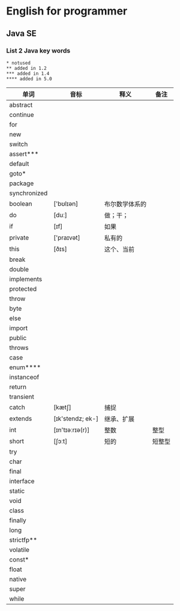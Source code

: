 # English for programmer
## Java SE 
### List 2 Java key words

```
* notused
** added in 1.2
*** added in 1.4
**** added in 5.0
```

|单词|音标|释义|备注|
|---|---|---|---|
|abstract||||
|continue||||
|for||||
|new||||
|switch||||
|assert***||||
|default||||
|goto*||||
|package||||
|synchronized||||
|boolean|['bʊlɪən]|布尔数学体系的||
|do|[duː]|做；干；||
|if|[ɪf]|如果||
|private|['praɪvət]|私有的||
|this|[ðɪs]|这个、当前||
|break||||
|double||||
|implements||||
|protected||||
|throw||||
|byte||||
|else||||
|import||||
|public||||
|throws||||
|case||||
|enum****||||
|instanceof||||
|return||||
|transient||||
|catch|[kætʃ]|捕捉||
|extends|[ɪk'stendz; ek-]|继承、扩展||
|int|[ɪn'tɪəːrɪə(r)]|整数|整型|
|short|[ʃɔːt]|短的|短整型|
|try||||
|char||||
|final||||
|interface||||
|static||||
|void||||
|class||||
|finally||||
|long||||
|strictfp**||||
|volatile||||
|const*||||
|float||||
|native||||
|super||||
|while||||